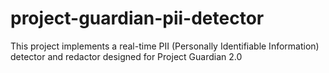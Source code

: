 # project-guardian-pii-detector
This project implements a real-time PII (Personally Identifiable Information) detector and redactor designed for Project Guardian 2.0
